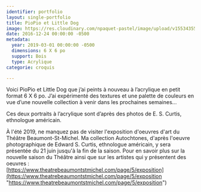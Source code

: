 ```yaml
---
identifier: portfolio
layout: single-portfolio
title: PioPio et Little Dog
image: https://res.cloudinary.com/npaquet-pastel/image/upload/v1553435551/53838544_2278310105771557_1165851898788446208_n.jpg
date: 2016-12-24 00:00:00 -0500
metadata:
  year: 2019-03-01 00:00:00 -0500
  dimensions: 6 X 6 po
  support: Bois
  type: Acrylique
categorie: croquis

---
```

Voici PioPio et Little Dog que j’ai peints à nouveau à l’acrylique en petit format 6 X 6 po. J’ai expérimenté des textures et une palette de couleurs en vue d’une nouvelle collection à venir dans les prochaines semaines...   
  
Ces deux portraits à l’acrylique sont d’après des photos de E. S. Curtis, ethnologue américain.

À l'été 2019, ne manquez pas de visiter l'exposition d'oeuvres d'art du Théâtre Beaumont-St-Michel. Ma collection Autochtones, d'après l'oeuvre photographique de Edward S. Curtis, ethnologue américain, y sera présentée du 21 juin jusqu'à la fin de la saison. Pour en savoir plus sur la nouvelle saison du Théâtre ainsi que sur les artistes qui y présentent des oeuvres :   
[https://www.theatrebeaumontstmichel.com/page/5/exposition](https://www.theatrebeaumontstmichel.com/page/5/exposition "https://www.theatrebeaumontstmichel.com/page/5/exposition")